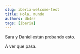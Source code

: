 ```yaml
---
slug: iberia-welcome-test
title: Hola, mundo
authors: db4rr
tags: [iberia]
---
```


Sara y Daniel están probando esto.

A ver que pasa.

